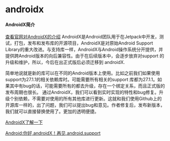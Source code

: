 # androidx
#### AndroidX简介
[查看官网对AndroidX的介绍](https://developer.android.com/jetpack/androidx/)
AndroidX是Android团队用于在Jetpack中开发，测试，打包，发布和发布库的开源项目，AndroidX是对原始Android Support Library的重大改进。与支持库一样，AndroidX与Android操作系统分开提供，并提供跨Android版本的向后兼容性。由于在后续版本中，会逐步放弃对support 的升级和维护，所以，今后在出正式版后必须迁移到 androidX.

简单地说就是新的库可以在不同的Android版本上使用。比如之前我们如果使用support为27.1.1的相关依赖库时。可能需要所有相关的support 库都为27.1.1。如果其中有bug的话，可能需要所有的都去升级，存在一个绑定关系，而且正式版的发布周期也很长。
通过AndroidX，我们可以看到实时实现的特性和bug修复。升级个别依赖，不需要对使用的所有其他库进行更新。这就和我们使用Github上的开源库一样的，出了问题，我们可以提出bug和意见。作者修复后，发布新版本，我们就可以直接替换使用了。更加的透明便捷。

[AndroidX了解一下](https://blog.csdn.net/qq_17766199/article/details/81433706)

[Android:你好,androidX！再见,android.support](https://www.jianshu.com/p/41de8689615d)


